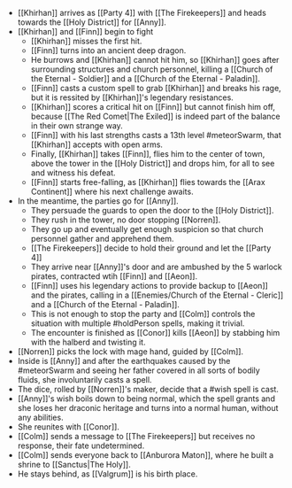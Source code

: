 - [[Khirhan]] arrives as [[Party 4]] with [[The Firekeepers]] and heads towards the [[Holy District]] for [[Anny]].
- [[Khirhan]] and [[Finn]] begin to fight
	- [[Khirhan]] misses the first hit.
	- [[Finn]] turns into an ancient deep dragon.
	- He burrows and [[Khirhan]] cannot hit him, so [[Khirhan]] goes after surrounding structures and church personnel, killing a [[Church of the Eternal - Soldier]] and a [[Church of the Eternal - Paladin]].
	- [[Finn]] casts a custom spell to grab [[Khirhan]] and breaks his rage, but it is ressited by [[Khirhan]]'s legendary resistances.
	- [[Khirhan]] scores a critical hit on [[Finn]] but cannot finish him off, because [[The Red Comet|The Exiled]] is indeed part of the balance in their own strange way.
	- [[Finn]] with his last strengths casts a 13th level #meteorSwarm, that [[Khirhan]] accepts with open arms.
	- Finally, [[Khirhan]] takes [[Finn]], flies him to the center of town, above the tower in the [[Holy District]] and drops him, for all to see and witness his defeat.
	- [[Finn]] starts free-falling, as [[Khirhan]] flies towards the [[Arax Continent]] where his next challenge awaits.
- In the meantime, the parties go for [[Anny]].
	- They persuade the guards to open the door to the [[Holy District]].
	- They rush in the tower, no door stopping [[Norren]].
	- They go up and eventually get enough suspicion so that church personnel gather and apprehend them.
	- [[The Firekeepers]] decide to hold their ground and let the [[Party 4]]
	- They arrive near [[Anny]]'s door and are ambushed by the 5 warlock pirates, contracted wtih [[Finn]] and [[Aeon]].
	- [[Finn]] uses his legendary actions to provide backup to [[Aeon]] and the pirates, calling in a [[Enemies/Church of the Eternal - Cleric]] and a [[Church of the Eternal - Paladin]].
	- This is not enough to stop the party and [[Colm]] controls the situation with multiple #holdPerson spells, making it trivial.
	- The encounter is finished as [[Conor]] kills [[Aeon]] by stabbing him with the halberd and twisting it.
- [[Norren]] picks the lock with mage hand, guided by [[Colm]].
- Inside is [[Anny]] and after the earthquakes caused by the #meteorSwarm and seeing her father covered in all sorts of bodily fluids, she involuntarily casts a spell.
- The dice, rolled by [[Norren]]'s maker, decide that a #wish spell is cast.
- [[Anny]]'s wish boils down to being normal, which the spell grants and she loses her draconic heritage and turns into a normal human, without any abilities.
- She reunites with [[Conor]].
- [[Colm]] sends a message to [[The Firekeepers]] but receives no response, their fate undetermined.
- [[Colm]] sends everyone back to [[Anburora Maton]], where he built a shrine to [[Sanctus|The Holy]].
- He stays behind, as [[Valgrum]] is his birth place.